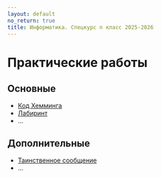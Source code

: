 ```yaml
---
layout: default
no_return: true
title: Информатика. Спецкурс n класс 2025-2026
---
```


# Практические работы

## Основные
- [Код Хемминга][lab_1]  
- [Лабиринт][lab_2]
- ...

## Дополнительные
 - [Таинственное сообщение][lab_x]
 - ...

[index]: {{site.baseurl}}/index

[lab_1]: {{site.baseurl}}/labs/lab-1
[lab_2]: {{site.baseurl}}/labs/lab-2
[lab_x]: {{site.baseurl}}/labs/lab-x
